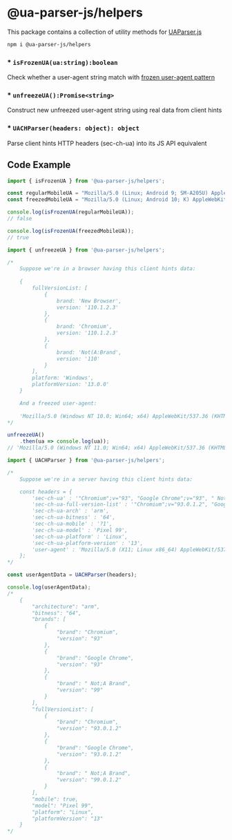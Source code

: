 # @ua-parser-js/helpers

This package contains a collection of utility methods for [UAParser.js](https://github.com/faisalman/ua-parser-js)

```sh
npm i @ua-parser-js/helpers
```

### * `isFrozenUA(ua:string):boolean`

Check whether a user-agent string match with [frozen user-agent pattern](https://www.chromium.org/updates/ua-reduction/)

### * `unfreezeUA():Promise<string>`

Construct new unfreezed user-agent string using real data from client hints

### * `UACHParser(headers: object): object`

Parse client hints HTTP headers (sec-ch-ua) into its JS API equivalent

## Code Example

```js
import { isFrozenUA } from '@ua-parser-js/helpers';

const regularMobileUA = "Mozilla/5.0 (Linux; Android 9; SM-A205U) AppleWebKit/537.36 (KHTML, like Gecko) Chrome/93.0.1234.56 Mobile Safari/537.36";
const freezedMobileUA = "Mozilla/5.0 (Linux; Android 10; K) AppleWebKit/537.36 (KHTML, like Gecko) Chrome/93.0.0.0 Mobile Safari/537.36";

console.log(isFrozenUA(regularMobileUA));
// false

console.log(isFrozenUA(freezedMobileUA));
// true
```

```js
import { unfreezeUA } from '@ua-parser-js/helpers';

/* 
    Suppose we're in a browser having this client hints data:
    
    {
        fullVersionList: [
            {
                brand: 'New Browser',
                version: '110.1.2.3'
            },
            {
                brand: 'Chromium',
                version: '110.1.2.3'
            },
            {
                brand: 'Not(A:Brand',
                version: '110'
            }
        ],
        platform: 'Windows',
        platformVersion: '13.0.0'
    }

    And a freezed user-agent:
    
    'Mozilla/5.0 (Windows NT 10.0; Win64; x64) AppleWebKit/537.36 (KHTML, like Gecko) Chrome/93.0.0.0 Safari/537.36'
*/

unfreezeUA()
    .then(ua => console.log(ua));
// 'Mozilla/5.0 (Windows NT 11.0; Win64; x64) AppleWebKit/537.36 (KHTML, like Gecko) New Browser/110.1.2.3 Chromium/110.1.2.3 Safari/537.36'
```

```js
import { UACHParser } from '@ua-parser-js/helpers';

/* 
    Suppose we're in a server having this client hints data:

    const headers = {
        'sec-ch-ua' : '"Chromium";v="93", "Google Chrome";v="93", " Not;A Brand";v="99"',
        'sec-ch-ua-full-version-list' : '"Chromium";v="93.0.1.2", "Google Chrome";v="93.0.1.2", " Not;A Brand";v="99.0.1.2"',
        'sec-ch-ua-arch' : 'arm',
        'sec-ch-ua-bitness' : '64',
        'sec-ch-ua-mobile' : '?1',
        'sec-ch-ua-model' : 'Pixel 99',
        'sec-ch-ua-platform' : 'Linux',
        'sec-ch-ua-platform-version' : '13',
        'user-agent' : 'Mozilla/5.0 (X11; Linux x86_64) AppleWebKit/537.36 (KHTML, like Gecko) Chrome/110.0.0.0 Safari/537.36'
    };
*/

const userAgentData = UACHParser(headers);

console.log(userAgentData);
/*
    {
        "architecture": "arm",
        "bitness": "64",
        "brands": [
            {
                "brand": "Chromium",
                "version": "93"
            },
            {
                "brand": "Google Chrome",
                "version": "93"
            },
            {
                "brand": " Not;A Brand",
                "version": "99"
            }
        ],
        "fullVersionList": [
            {
                "brand": "Chromium",
                "version": "93.0.1.2"
            },
            {
                "brand": "Google Chrome",
                "version": "93.0.1.2"
            },
            {
                "brand": " Not;A Brand",
                "version": "99.0.1.2"
            }
        ],
        "mobile": true,
        "model": "Pixel 99",
        "platform": "Linux",
        "platformVersion": "13"
    }
*/
```